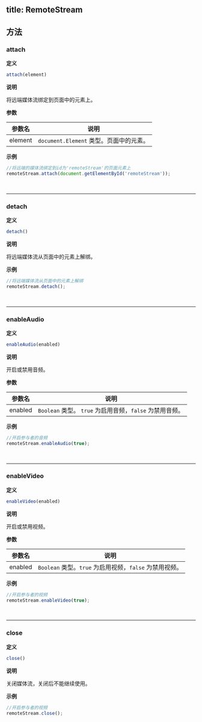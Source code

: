 ﻿

title: RemoteStream
---

## 方法

### attach

**定义**

```js
attach(element)
```

**说明**

将远端媒体流绑定到页面中的元素上。

**参数** 

| 参数名 | 说明 |
|---|---|
| element | `document.Element` 类型。页面中的元素。 |

**示例**

```js
//将远端的媒体流绑定到id为'remoteStream'的页面元素上
remoteStream.attach(document.getElementById('remoteStream'));
```

</br>

---

### detach

**定义**

```js
detach()
```

**说明**

将远端媒体流从页面中的元素上解绑。

**示例**

```js
//将远端媒体流从页面中的元素上解绑
remoteStream.detach();
```

</br>

---

### enableAudio

**定义**

```js
enableAudio(enabled)
```

**说明**

开启或禁用音频。

**参数** 

| 参数名 | 说明 |
|---|---|
| enabled | `Boolean` 类型。 `true` 为启用音频，`false` 为禁用音频。 |

**示例**

```js
//开启参与者的音频
remoteStream.enableAudio(true);
```

</br>

---

### enableVideo

**定义**

```js
enableVideo(enabled)
```

**说明**

开启或禁用视频。

**参数** 

| 参数名 | 说明 |
|---|---|
| enabled | `Boolean` 类型。`true` 为启用视频，`false` 为禁用视频。 |

**示例**

```js
//开启参与者的视频
remoteStream.enableVideo(true);
```

</br>

---

### close

**定义**

```js
close()
```

**说明**

关闭媒体流，关闭后不能继续使用。

**示例**

```js
//开启参与者的视频
remoteStream.close();
```